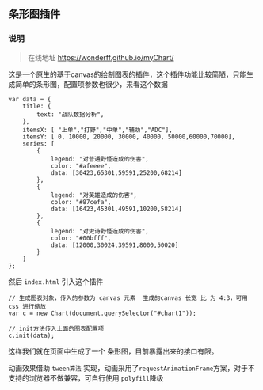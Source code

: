 ## 条形图插件

### 说明

> 在线地址 <https://wonderff.github.io/myChart/>

这是一个原生的基于canvas的绘制图表的插件，这个插件功能比较简陋，只能生成简单的条形图，配置项参数也很少，来看这个数据

	var data = {
		title: {
			text: "战队数据分析",
		},
		itemsX: [ "上单","打野","中单","辅助","ADC"],
		itemsY: [ 0, 10000, 20000, 30000, 40000, 50000,60000,70000],
		series: [
			{
				legend: "对普通野怪造成的伤害",
				color: "#afeeee",
				data: [30423,65301,59591,25200,68214]
			},
			{
				legend: "对英雄造成的伤害",
				color: "#87cefa",
				data: [16423,45301,49591,10200,58214]
			},
			{
				legend: "对史诗野怪造成的伤害",
				color: "#00bfff",
				data: [12000,30024,39591,8000,50020]
			}
		]
	};
		
然后 `index.html` 引入这个插件
	
	// 生成图表对象，传入的参数为 canvas 元素  生成的canvas 长宽 比 为 4:3，可用 css 进行缩放
	var c = new Chart(document.querySelector("#chart1"));
	
	// init方法传入上面的图表配置项
	c.init(data);
	
这样我们就在页面中生成了一个 条形图，目前暴露出来的接口有限。

动画效果借助 `tween算法` 实现，动画采用了`requestAnimationFrame`方案，对于不支持的浏览器不做兼容，可自行使用 `polyfill`降级



